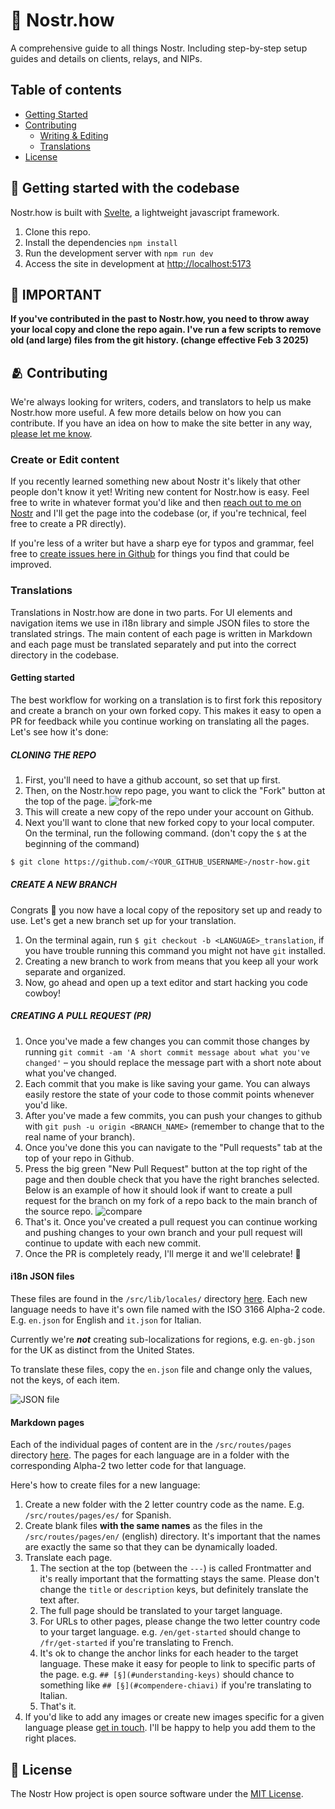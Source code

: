# 💜 Nostr.how

A comprehensive guide to all things Nostr. Including step-by-step setup guides and details on clients, relays, and NIPs.

## Table of contents

-   [Getting Started](#🐣-getting-started-with-the-codebase)
-   [Contributing](#🫂-contributing)
    -   [Writing & Editing](#create-or-edit-content)
    -   [Translations](#translations)
-   [License](#📜-license)

## 🐣 Getting started with the codebase

Nostr.how is built with [Svelte](https://svelte.dev/), a lightweight javascript framework.

1. Clone this repo.
1. Install the dependencies `npm install`
1. Run the development server with `npm run dev`
1. Access the site in development at [http://localhost:5173](http://localhost:5173)

## 🚨 IMPORTANT

**If you've contributed in the past to Nostr.how, you need to throw away your local copy and clone the repo again. I've run a few scripts to remove old (and large) files from the git history. (change effective Feb 3 2025)**

## 🫂 Contributing

We're always looking for writers, coders, and translators to help us make Nostr.how more useful. A few more details below on how you can contribute. If you have an idea on how to make the site better in any way, [please let me know](https://snort.social/p/npub1zuuajd7u3sx8xu92yav9jwxpr839cs0kc3q6t56vd5u9q033xmhsk6c2uc).

### Create or Edit content

If you recently learned something new about Nostr it's likely that other people don't know it yet! Writing new content for Nostr.how is easy. Feel free to write in whatever format you'd like and then [reach out to me on Nostr](https://snort.social/p/npub1zuuajd7u3sx8xu92yav9jwxpr839cs0kc3q6t56vd5u9q033xmhsk6c2uc) and I'll get the page into the codebase (or, if you're technical, feel free to create a PR directly).

If you're less of a writer but have a sharp eye for typos and grammar, feel free to [create issues here in Github](https://github.com/erskingardner/nostr-how/issues) for things you find that could be improved.

### Translations

Translations in Nostr.how are done in two parts. For UI elements and navigation items we use in i18n library and simple JSON files to store the translated strings. The main content of each page is written in Markdown and each page must be translated separately and put into the correct directory in the codebase.

#### Getting started

The best workflow for working on a translation is to first fork this repository and create a branch on your own forked copy. This makes it easy to open a PR for feedback while you continue working on translating all the pages. Let's see how it's done:

##### CLONING THE REPO

1. First, you'll need to have a github account, so set that up first.
1. Then, on the Nostr.how repo page, you want to click the "Fork" button at the top of the page. ![fork-me](https://github-production-user-asset-6210df.s3.amazonaws.com/202880/257783964-487d525c-beec-46ae-b48f-0458cf3656b2.png)
1. This will create a new copy of the repo under your account on Github.
1. Next you'll want to clone that new forked copy to your local computer. On the terminal, run the following command. (don't copy the `$` at the beginning of the command)

```sh
$ git clone https://github.com/<YOUR_GITHUB_USERNAME>/nostr-how.git
```

##### CREATE A NEW BRANCH

Congrats 🎉 you now have a local copy of the repository set up and ready to use. Let's get a new branch set up for your translation.

1. On the terminal again, run `$ git checkout -b <LANGUAGE>_translation`, if you have trouble running this command you might not have `git` installed.
1. Creating a new branch to work from means that you keep all your work separate and organized.
1. Now, go ahead and open up a text editor and start hacking you code cowboy!

##### CREATING A PULL REQUEST (PR)

1. Once you've made a few changes you can commit those changes by running `git commit -am 'A short commit message about what you've changed'` – you should replace the message part with a short note about what you've changed.
1. Each commit that you make is like saving your game. You can always easily restore the state of your code to those commit points whenever you'd like.
1. After you've made a few commits, you can push your changes to github with `git push -u origin <BRANCH_NAME>` (remember to change that to the real name of your branch).
1. Once you've done this you can navigate to the "Pull requests" tab at the top of your repo in Github.
1. Press the big green "New Pull Request" button at the top right of the page and then double check that you have the right branches selected. Below is an example of how it should look if want to create a pull request for the branch on my fork of a repo back to the main branch of the source repo.
   ![compare](https://cdn.nostr.build/p/3vyX.png)
1. That's it. Once you've created a pull request you can continue working and pushing changes to your own branch and your pull request will continue to update with each new commit.
1. Once the PR is completely ready, I'll merge it and we'll celebrate! 🎉

#### i18n JSON files

These files are found in the `/src/lib/locales/` directory [here](https://github.com/erskingardner/nostr-how/tree/main/src/lib/locales). Each new language needs to have it's own file named with the ISO 3166 Alpha-2 code. E.g. `en.json` for English and `it.json` for Italian.

Currently we're **_not_** creating sub-localizations for regions, e.g. `en-gb.json` for the UK as distinct from the United States.

To translate these files, copy the `en.json` file and change only the values, not the keys, of each item.

![JSON file](https://user-images.githubusercontent.com/202880/231967087-5f66846b-f76b-42d2-b0f5-37a2dd8778a2.png)

#### Markdown pages

Each of the individual pages of content are in the `/src/routes/pages` directory [here](https://github.com/erskingardner/nostr-how/tree/main/src/routes/pages). The pages for each language are in a folder with the corresponding Alpha-2 two letter code for that language.

Here's how to create files for a new language:

1. Create a new folder with the 2 letter country code as the name. E.g. `/src/routes/pages/es/` for Spanish.
1. Create blank files **with the same names** as the files in the `/src/routes/pages/en/` (english) directory. It's important that the names are exactly the same so that they can be dynamically loaded.
1. Translate each page.
    1. The section at the top (between the `---`) is called Frontmatter and it's really important that the formatting stays the same. Please don't change the `title` or `description` keys, but definitely translate the text after.
    1. The full page should be translated to your target language.
    1. For URLs to other pages, please change the two letter country code to your target language. e.g. `/en/get-started` should change to `/fr/get-started` if you're translating to French.
    1. It's ok to change the anchor links for each header to the target language. These make it easy for people to link to specific parts of the page. e.g. `## [§](#understanding-keys)` should chance to something like `## [§](#compendere-chiavi)` if you're translating to Italian.
    1. That's it.
1. If you'd like to add any images or create new images specific for a given language please [get in touch](https://snort.social/p/npub1zuuajd7u3sx8xu92yav9jwxpr839cs0kc3q6t56vd5u9q033xmhsk6c2uc). I'll be happy to help you add them to the right places.

## 📜 License

The Nostr How project is open source software under the [MIT License](https://opensource.org/licenses/MIT).
